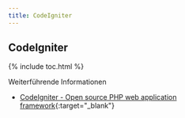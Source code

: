 ```yaml
---
title: CodeIgniter
---
```


## CodeIgniter

{% include toc.html %}

Weiterführende Informationen

- [CodeIgniter - Open source PHP web application framework](https://codeigniter.com){:target="_blank"}

